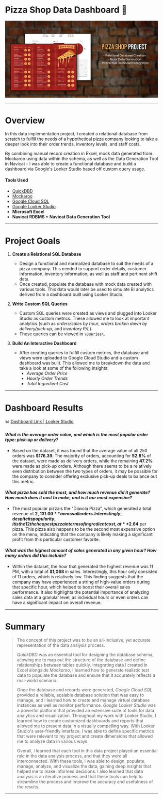 # Pizza Shop Data Dashboard 🍕


![Project Banner](assets/banner.png)

---

# Overview


In this data implementation project, I created a relational database from scratch to fulfill the needs of a hypothetical pizza company looking to take a deeper look into their order trends, inventory levels, and staff costs.

By combining manual record creation in Excel, mock data generated from Mockaroo using data within the schema, as well as the Data Generation Tool in Navicat - I was able to create a functional database and build a dashboard via Google's Looker Studio based off custom query usage.


#### Tools Used
- [QuickDBD](https://www.quickdatabasediagrams.com/)
- [Mockaroo](https://www.mockaroo.com/)
- [Google Cloud SQL](https://cloud.google.com/sql)
- [Google Looker Studio](https://cloud.google.com/looker-studio)
- **Microsoft Excel**
- **Navicat RDBMS + Navicat Data Generation Tool**


---

# Project Goals
1. **Create a Relational SQL Database** 
      - Design a functional and normalized database to suit the needs of a pizza company. This needed to support order details, customer information, inventory information, as well as staff and pertinent shift data.
      - Once created, populate the database with mock data created with various tools. This data would later be used to simulate BI analytics derived from a dashboard built using Looker Studio.


2. **Write Custom SQL Queries**
      - Custom SQL queries were created as views and plugged into Looker Studio as custom metrics. These allowed me to look at important analytics (such as *orders/sales by hour*, *orders broken down by delivery/pick-up*, and *inventory P/L*).
      - These queries can be viewed in `\Queries\`.


3. **Build An Interactive Dashboard**
      - After creating queries to fulfill custom metrics, the database and views were uploaded to Google Cloud Studio and a custom dashboard was built. This allowed me to breakdown the data and take a look at some of the following insights:
        -  *Average Order Price*
        -  *Hourly Order Trends*
        -  *Total Ingredient Cost*
---


# Dashboard Results

📊 [Dashboard Link | Looker Studio](https://lookerstudio.google.com/reporting/5c6ffffa-7c8f-4896-9362-e7303760b123)

#### *What is the average order value, and which is the most popular order type: pick-up or delivery?*
- Based on the dataset, it was found that the average value of all 250 orders was **$176.39**. The majority of orders, accounting for **52.8%** of the dataset, were made as delivery orders, while the remaining **47.2%** were made as pick-up orders. Although there seems to be a relatively even distribution between the two types of orders, it may be possible for the company to consider offering exclusive pick-up deals to balance out this metric.

#### *What pizza has sold the most, and how much revenue did it generate? How much does it cost to make, and is it our most expensive?*
- The most popular pizzais the "Diavola Pizza", which generated a total revenue of **$2,131.00** across all orders. Interestingly, despite its popularity, it is the 12th cheapest pizza in terms of ingredient cost, at **$2.64** per pizza. This pizza also happens to be the second most expensive option on the menu, indicating that the company is likely making a significant profit from this particular customer favorite.

#### *What was the highest amount of sales generated in any given hour? How many orders did this include?*
- Within the dataset, the hour that generated the highest revenue was 11 PM, with a total of **$1,068** in sales. Interestingly, this hour only consisted of 11 orders, which is relatively low. This finding suggests that the company may have experienced a string of high-value orders during that specific hour, which helped to boost their overall sales performance. It also highlights the potential importance of analyzing sales data at a granular level, as individual hours or even orders can have a significant impact on overall revenue.



---
  
# Summary

> The concept of this project was to be an all-inclusive, yet accurate representation of the data analysis process.
> 
> *QuickDBD* was an essential tool for designing the database schema, allowing me to map out the structure of the database and define relationships between tables quickly. Integrating data I created in Excel alongside *Mockaroo*, I learned how to generate realistic test data to populate the database and ensure that it accurately reflects a real-world scenario. 
> 
> Once the database and records were generated, *Google Cloud SQL* provided a reliable, scalable database solution that was easy to manage, and I learned how to create and manage virtual database instances as well as monitor performance. *Google Looker Studio* was a powerful platform that provided an extensive suite of tools for data analytics and visualization. Throughout my work with Looker Studio, I learned how to create customized dashboards and reports that allowed me to present data in a visually compelling way. With Looker Studio's user-friendly interface, I was able to define specific metrics that were relevant to my project and create dimensions that allowed me to analyze data in various ways
>
> Overall, I learned that each tool in this data project played an essential role in the data analysis process, and that they were all interconnected. With these tools, I was able to design, populate, manage, analyze, and visualize the data, gaining deep insights that helped me to make informed decisions. I also learned that data analysis is an iterative process and that these tools can help to streamline the process and improve the accuracy and usefulness of the results.
---
